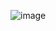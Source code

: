 
![image](https://user-images.githubusercontent.com/48700102/116841838-5b3dce80-ac15-11eb-92ec-0febc6244af1.png)
